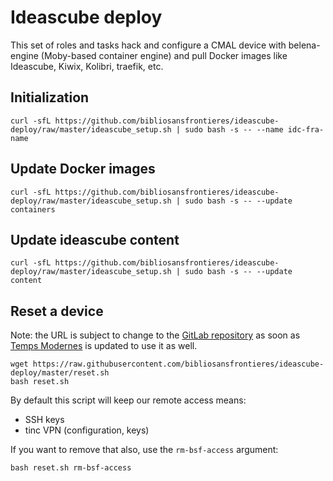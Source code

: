 # Ideascube deploy

This set of roles and tasks hack and configure a CMAL device with belena-engine (Moby-based container engine) and pull Docker images like Ideascube, Kiwix, Kolibri, traefik, etc.


## Initialization

```
curl -sfL https://github.com/bibliosansfrontieres/ideascube-deploy/raw/master/ideascube_setup.sh | sudo bash -s -- --name idc-fra-name
```

## Update Docker images

```
curl -sfL https://github.com/bibliosansfrontieres/ideascube-deploy/raw/master/ideascube_setup.sh | sudo bash -s -- --update containers
```

## Update ideascube content

```
curl -sfL https://github.com/bibliosansfrontieres/ideascube-deploy/raw/master/ideascube_setup.sh | sudo bash -s -- --update content
```

## Reset a device

Note: the URL is subject to change to the [GitLab repository](https://gitlab.com/bibliosansfrontieres/olip-bsf/cap/factory-config)
as soon as [Temps Modernes](https://gitlab.com/bibliosansfrontieres/tm/factory_manager)
is updated to use it as well.

```shell
wget https://raw.githubusercontent.com/bibliosansfrontieres/ideascube-deploy/master/reset.sh
bash reset.sh
```

By default this script will keep our remote access means:
* SSH keys
* tinc VPN (configuration, keys)

If you want to remove that also, use the `rm-bsf-access` argument:
```shell
bash reset.sh rm-bsf-access
```
